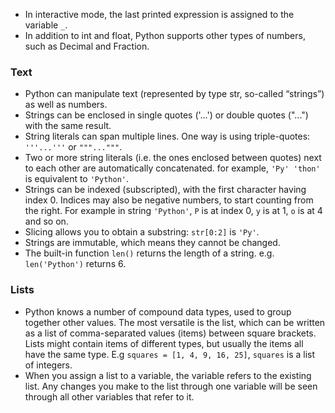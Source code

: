 - In interactive mode, the last printed expression is assigned to the variable `_`. 
- In addition to int and float, Python supports other types of numbers, such as Decimal and Fraction.


### Text
- Python can manipulate text (represented by type str, so-called “strings”) as well as numbers.
- Strings can be enclosed in single quotes ('...') or double quotes ("...") with the same result.
- String literals can span multiple lines. One way is using triple-quotes: `'''...'''` or `"""..."""`. 
- Two or more string literals (i.e. the ones enclosed between quotes) next to each other are automatically concatenated.
for example, `'Py' 'thon'` is equivalent to `'Python'`.
- Strings can be indexed (subscripted), with the first character having index 0. Indices may also be negative numbers, 
to start counting from the right. For example in string `'Python'`, `P` is at index 0, `y` is at 1, `o` is at 4 and so on.
- Slicing allows you to obtain a substring: `str[0:2]` is `'Py'`.
- Strings are immutable, which means they cannot be changed.
- The built-in function `len()` returns the length of a string. e.g. `len('Python')` returns 6.

### Lists
- Python knows a number of compound data types, used to group together other values. The most versatile is the list,
which can be written as a list of comma-separated values (items) between square brackets. Lists might contain items of
different types, but usually the items all have the same type.
E.g `squares = [1, 4, 9, 16, 25]`, `squares` is a list of integers. 
- When you assign a list to a variable, the variable refers to the existing list. Any changes you make to the list 
through one variable will be seen through all other variables that refer to it.

